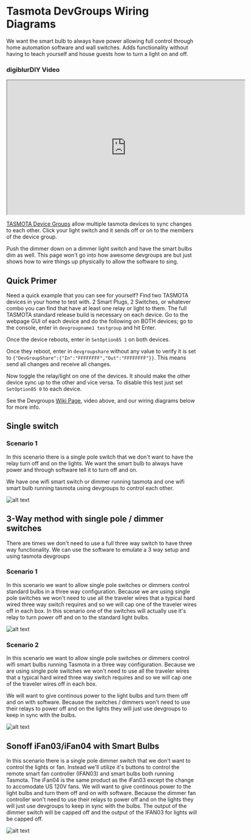 # Tasmota DevGroups Wiring Diagrams
We want the smart bulb to always have power allowing full control through home automation software and wall switches.  Adds functionality without having to teach yourself and house guests how to turn a light on and off.

### digiblurDIY Video
<iframe allowfullscreen height="353" src="https://www.youtube.com/embed/52ZPROouhOQ" width="625" youtube-src-=""></iframe>    

[TASMOTA Device Groups](https://tasmota.github.io/docs/Device-Groups/) allow multiple tasmota devices to sync changes to each other.
Click your light switch and it sends off or on to the members of the device group.

Push the dimmer down on a dimmer light switch and have the smart bulbs dim as well.
This page won't go into how awesome devgroups are but just shows how to wire things up physically to allow the software to sing.

## Quick Primer

Need a quick example that you can see for yourself?  Find two TASMOTA devices in your home to test with.  2 Smart Plugs, 2 Switches, or whatever combo you can find that have at least one relay or light to them.  The full TASMOTA standard release build is necessary on each device.  Go to the webpage GUI of each device and do the following on BOTH devices; go to the console, enter in `devgroupname1 testgroup` and hit Enter.  
  
Once the device reboots, enter in `SetOption85 1` on both devices.  
  
Once they reboot, enter in `devgroupshare` without any value to verify it is set to `{"DevGroupShare":{"In":"FFFFFFFF","Out":"FFFFFFFF"}}`.  This means send all changes and receive all changes.  
  
Now toggle the relay/light on one of the devices.  It should make the other device sync up to the other and vice versa.  To disable this test just set `SetOption85 0` to each device.

See the Devgroups [Wiki Page](https://tasmota.github.io/docs/Device-Groups/), video above, and our wiring diagrams below for more info.

## Single switch

### Scenario 1

In this scenario there is a single pole switch that we don't want to have the relay turn off and on the lights.
We want the smart bulb to always have power and through software tell it to turn off and on.

We have one wifi smart switch or dimmer running tasmota and one wifi smart bulb running tasmota using devgroups to control each other.

![alt text](/img/diagrams/Tasmota-DevGroups-MJ-SD01-WifiBulbs.webp "Single Pole switch with always powered wifi smart bulb")

## 3-Way method with single pole / dimmer switches

There are times we don't need to use a full three way switch to have three way functionality.
We can use the software to emulate a 3 way setup and using tasmota devgroups

### Scenario 1

In this scenario we want to allow single pole switches or dimmers control standard bulbs in a three way configuration.
Because we are using single pole switches we won't need to use all the traveler wires that a typical hard wired three way switch requires and so we will cap one of the traveler wires off in each box.  In this scenario one of the switches will actually use it's relay to turn power off and on to the standard light bulbs.

![alt text](/img/diagrams/Tasmota-DevGroups-MJ-SD01-3Way-StandardBulbs.webp "Two Single Pole switches with always powered wifi smart bulbs")

### Scenario 2
In this scenario we want to allow single pole switches or dimmers control wifi smart bulbs running Tasmota in a three way configuration.
Because we are using single pole switches we won't need to use all the traveler wires that a typical hard wired three way switch requires and so we will cap one of the traveler wires off in each box.

We will want to give continous power to the light bulbs and turn them off and on with software.  Because the switches / dimmers won't need to use their relays to power off and on the lights they will just use devgroups to keep in sync with the bulbs.

![alt text](/img/diagrams/Tasmota-DevGroups-MJ-SD01-3Way-WifiBulbs.webp "Two Single Pole switches with always powered wifi smart bulbs")


## Sonoff iFan03/iFan04 with Smart Bulbs

In this scenario there is a single pole dimmer switch that we don't want to control the lights or fan.  Instead we'll utilize it's buttons to control the remote smart fan controller (IFAN03) and smart bulbs both running Tasmota.  The iFan04 is the same product as the iFan03 except the change to accomodate US 120V fans.
We will want to give continous power to the light bulbs and turn them off and on with software.  Because the dimmer fan controller won't need to use their relays to power off and on the lights they will just use devgroups to keep in sync with the bulbs.
The output of the dimmer switch will be capped off and the output of the IFAN03 for lights will be capped off.


![alt text](/img/diagrams/Tasmota-DevGroups-MJ-SD01-IFAN03-WifiBulbs.webp "Single Pole Dimmer with Smart Fan Controller and Smart bulbs")
